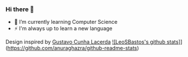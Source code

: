 ### Hi there 👋


- 🌱 I’m currently learning Computer Science
- ⚡ I'm always up to learn a new language


Design inspired by [Gustavo Cunha Lacerda](https://github.com/gustavocunhalacerda)
[![LeoSBastos's github stats]](https://github-readme-stats.vercel.app/api?username=LeoSBastos)](https://github.com/anuraghazra/github-readme-stats)
